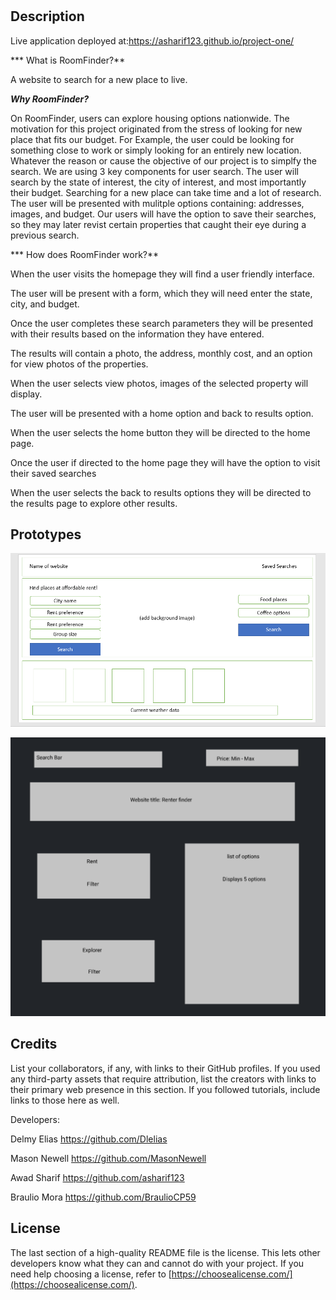 
# <RoomFinder>
## Description

Live application deployed at:https://asharif123.github.io/project-one/

*** What is RoomFinder?**

A website to search for a new place to live.

***Why RoomFinder?***

On RoomFinder, users can explore housing options nationwide. The motivation for this project originated from the stress of looking for new place that fits our budget. For Example, the user could be looking for something close to work or simply looking for an entirely new location. Whatever the reason or cause the objective of our project is to simplfy the search. We are using 3 key components for user search. The user will search by the state of interest, the city of interest, and most importantly their budget. Searching for a new place can take time and a lot of research. The user will be presented with mulitple options containing: addresses, images, and budget. Our users will have the option to save their searches, so they may later revist certain properties that caught their eye during a previous search.

*** How does RoomFinder work?**

When the user visits the homepage they will find a user friendly interface. 

The user will be present with a form, which they will need enter the state, city, and budget. 

Once the user completes these search parameters they will be presented with their results based on the information they have entered.

The results will contain a photo, the address, monthly cost, and an option for view photos of the properties. 

When the user selects view photos, images of the selected property will display.

The user will be presented with a home option and back to results option.

When the user selects the home button they will be directed to the home page.

Once the user if directed to the home page they will have the option to visit their saved searches 

When the user selects the back to results options they will be directed to the results page to explore other results. 



## Prototypes

![alt text](./assets/images/Prototype_1.png)


![alt text](./assets/images/Prototype_2.PNG)



## Credits
List your collaborators, if any, with links to their GitHub profiles.
If you used any third-party assets that require attribution, list the creators with links to their primary web presence in this section.
If you followed tutorials, include links to those here as well.

Developers: 

Delmy Elias
https://github.com/Dlelias

Mason Newell
https://github.com/MasonNewell

Awad Sharif
https://github.com/asharif123

Braulio Mora
https://github.com/BraulioCP59

## License
The last section of a high-quality README file is the license. This lets other developers know what they can and cannot do with your project. If you need help choosing a license, refer to [https://choosealicense.com/](https://choosealicense.com/).

